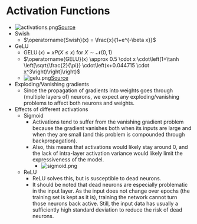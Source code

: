 # Activation Functions
- ![activations.png](activations.png)[Source](https://medium.com/the-modern-scientist/an-overview-of-activation-functions-in-deep-learning-97a85ac00460)
- Swish
  - $\operatorname{Swish}(x) = \frac{x}{1+e^{-\beta x}}$
- GeLU
  - $\operatorname{GELU}(x) = xP(X \leq x)$ for $X \sim \mathcal{N}(0,1)$
  - $\operatorname{GELU}(x) \approx 0.5 \cdot x \cdot\left(1+\tanh \left[\sqrt{\frac{2}{\pi}} \cdot\left(x+0.044715 \cdot x^3\right)\right]\right)$
  - ![gelu.png](gelu.png)[Source](https://paperswithcode.com/method/gelu)
- Exploding/Vanishing gradients
  - Since the propagation of gradients into weights goes through (multiple layers of) neurons, we expect any exploding/vanishing problems to affect both neurons and weights.
- Effects of different activations
  - Sigmoid 
    - Activations tend to suffer from the vanishing gradient problem because the gradient vanishes both when its inputs are large and when they are small (and this problem is compounded through backpropagation).
    - Also, this means that activations would likely stay around 0, and the lack of intra-layer activation variance would likely limit the expressiveness of the model.
      - ![sigmoid.png](sigmoid.png)
  - ReLU
    - ReLU solves this, but is susceptible to dead neurons.
    - It should be noted that dead neurons are especially problematic in the input layer. As the input does not change over epochs (the training set is kept as it is), training the network cannot turn those neurons back active. Still, the input data has usually a sufficiently high standard deviation to reduce the risk of dead neurons.